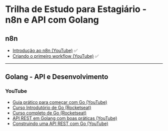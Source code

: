 # Trilha de Estudo para Estagiário - n8n e API com Golang

## n8n

- [Introdução ao n8n (YouTube)](https://www.youtube.com/watch?v=AURnISajubk) ✅
- [Criando o primeiro workflow (YouTube)](https://youtu.be/4cQWJViybAQ) ✅

---

## Golang - API e Desenvolvimento

### YouTube

- [Guia prático para começar com Go (YouTube)](https://youtu.be/x_H2GgqjCZI?si=foDfq0tQj7RfNg8q)
- [Curso Introdutório de Go (Rocketseat)](https://app.rocketseat.com.br/journey/go-curso-introdutorio/overview)
- [Curso completo de Go (Rocketseat)](https://app.rocketseat.com.br/journey/go/contents)
- [API REST em Golang com boas práticas (YouTube)](https://youtu.be/K3UL2i_mffg)
- [Construindo uma API REST com Go (YouTube)](https://youtu.be/ghTrp1x_1As?si=eyB-yO0o61Jjrv2A)
